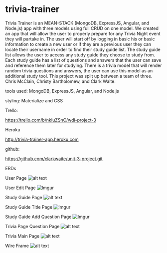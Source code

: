 # trivia-trainer 

Trivia Trainer is an MEAN-STACK (MongoDB, ExpressJS, Angular, and Node.js)  app with three models using full CRUD on one model.  We created an app that will allow the user to properly prepare for any Trivia Night event they will partake in.   The user will start off by logging in basic his or basic information to create a new user or if they are a previous user they can locate their username in order to find their study guide list.  The study guide list allows the user to access any study guide they choose to study from. Each study guide has a list of questions and answers that the user can save and reference them later for studying. There is a trivia model that will render random trivia questions and answers, the user can use this model as an additional study tool. This project was split up between a team of three. Chris McClain, Christy Bartholomew, and Clark Waite.

tools used: MongoDB, ExpressJS, Angular, and Node.js


styling: Materialize and CSS


Trello:

https://trello.com/b/nkIuZSnO/wdi-project-3


Heroku

http://trivia-trainer-app.heroku.com



github:

https://github.com/clarkwaite/unit-3-project.git



ERDs

 User Page
 ![alt text](http://i.imgur.com/KXdlE4y.jpg)
 
 
 User Edit Page
 ![Imgur](http://i.imgur.com/zW6cyy5.jpg)
 
 Study Guide Page
 ![alt text](http://i.imgur.com/J5kcob6.jpg)
 
 
 Study Guide Title Page
 ![Imgur](http://i.imgur.com/5XvHc4B.jpg)
 
 
 Study Guide Add Question Page
 ![Imgur](http://i.imgur.com/1oH1fV6.jpg)
 
 Trivia Page Question Page
 ![alt text](http://i.imgur.com/cUhUS8h.jpg)
 
 Trivia Main Page
 ![alt text](http://i.imgur.com/mzoSOYa.jpg)
 
 
 
 Wire Frame
 ![alt text](http://i.imgur.com/VmpTQnQ.jpg)

